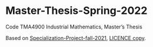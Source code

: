 # Master-Thesis-Spring-2022
Code TMA4900 Industrial Mathematics, Master’s Thesis

Based on [Specialization-Project-fall-2021](https://github.com/OlavMSG/Specialization-Project-fall-2021), [LICENCE copy](LICENSE-Specialization-Project-fall-2021).

